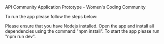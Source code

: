 API Community Application Prototype - Women's Coding Community

To run the app please follow the steps below:

Please ensure that you have Nodejs installed.
Open the app and install all dependencies using the command "npm install".
To start the app please run "npm run dev".
